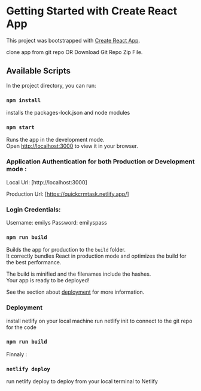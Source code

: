 # Getting Started with Create React App

This project was bootstrapped with [Create React App](https://github.com/facebook/create-react-app).

clone app from git repo
OR
Download Git Repo Zip File.

## Available Scripts

In the project directory, you can run:

### `npm install`
installs the packages-lock.json and node modules

### `npm start`

Runs the app in the development mode.\
Open [http://localhost:3000](http://localhost:3000) to view it in your browser.

### Application Authentication for both Production or Development mode :
Local Url: [http://localhost:3000]

Production Url: [https://quickcrmtask.netlify.app/]

### Login Credentials:
Username: emilys
Password: emilyspass


### `npm run build`

Builds the app for production to the `build` folder.\
It correctly bundles React in production mode and optimizes the build for the best performance.

The build is minified and the filenames include the hashes.\
Your app is ready to be deployed!

See the section about [deployment](https://facebook.github.io/create-react-app/docs/deployment) for more information.




### Deployment
install netlify on your local machine 
run netlify init to connect to the git repo for the code

### `npm run build` 

Finnaly :
### `netlify deploy` 
run netlify deploy to deploy from your local terminal to Netlify



